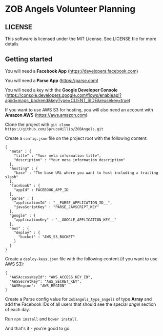 # ZOB Angels Volunteer Planning

## LICENSE

This software is licensed under the MIT License. See LICENSE file for more details

## Getting started

You will need a __Facebook App__ (https://developers.facebook.com)

You will need a __Parse App__ (https://parse.com)

You will need a key with the __Google Developer Console__ (https://console.developers.google.com/flows/enableapi?apiid=maps_backend&keyType=CLIENT_SIDE&reusekey=true)

If you want to use AWS S3 for hosting, you will also need an account with __Amazon AWS__ (https://aws.amazon.com)

Clone the project with `git clone https://github.com/SpruceHillio/ZOBAngels.git`

Create a `config.json` file on the project root with the following content:
```
{
  "meta" : {
    "title" : "Your meta information title",
    "description" : "Your meta information description"
  },
  "hosting" : {
    "base" : "The base URL where you want to host including a trailing slash"
  },
  "facebook" : {
    "appId" : FACEBOOK_APP_ID
  },
  "parse" : {
    "applicationId" : "__PARSE_APPLICATION_ID__",
    "javaScriptKey" : "PARSE_JAVSCRIPT_KEY"
  },
  "google" : {
    "applicationKey" : "__GOOGLE_APPLICATION_KEY__"
  },
  "aws" : {
    "deploy" : {
      "bucket" : "AWS_S3_BUCKET"
    }
  }
}
```
 
Create a `deploy-keys.json` file with the following content (if you want to use AWS S3):
```
{
  "AWSAccessKeyId": "AWS_ACCESS_KEY_ID",
  "AWSSecretKey": "AWS_SECRET_KEY",
  "AWSRegion":  "AWS_REGION"
}
```

Create a Parse config value for `zobangels_type_angels` of type __Array__ and add the Facebook IDs of all users that should see the special *angel* section of each day.

Run `npm install` and `bower install`.

And that's it - you're good to go.